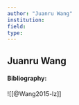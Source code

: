 ```yaml
---
author: "Juanru Wang"
institution:
field:
type:
---
```


## Juanru Wang
#### Bibliography:

![[@Wang2015-lz]]
